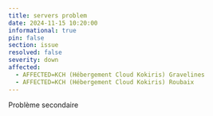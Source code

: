 ```yaml
---
title: servers problem
date: 2024-11-15 10:20:00
informational: true
pin: false
section: issue
resolved: false
severity: down
affected:
  - AFFECTED=KCH (Hébergement Cloud Kokiris) Gravelines 
  - AFFECTED=KCH (Hébergement Cloud Kokiris) Roubaix
---
```


Problème secondaire
